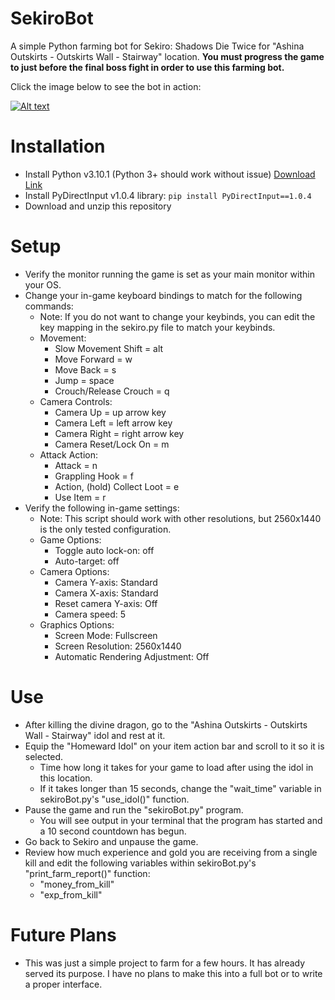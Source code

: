 # SekiroBot
A simple Python farming bot for Sekiro: Shadows Die Twice for "Ashina Outskirts - Outskirts Wall - Stairway" location.
**You must progress the game to just before the final boss fight in order to use this farming bot.**

Click the image below to see the bot in action:

[![Alt text](https://img.youtube.com/vi/1Zt0m8rysnQ/0.jpg)](https://www.youtube.com/watch?v=1Zt0m8rysnQ)

# Installation
- Install Python v3.10.1 (Python 3+ should work without issue) [Download Link](https://www.python.org/downloads/)
- Install PyDirectInput v1.0.4 library: `pip install PyDirectInput==1.0.4`
- Download and unzip this repository

# Setup
- Verify the monitor running the game is set as your main monitor within your OS.
- Change your in-game keyboard bindings to match for the following commands:
    - Note: If you do not want to change your keybinds, you can edit the key mapping in the sekiro.py file to match your keybinds.
    - Movement:
        - Slow Movement Shift = alt
        - Move Forward = w
        - Move Back = s
        - Jump = space
        - Crouch/Release Crouch = q
    - Camera Controls:
        - Camera Up = up arrow key
        - Camera Left = left arrow key
        - Camera Right = right arrow key
        - Camera Reset/Lock On = m
    - Attack Action:
        - Attack = n
        - Grappling Hook = f
        - Action, (hold) Collect Loot = e
        - Use Item = r
- Verify the following in-game settings:
    - Note: This script should work with other resolutions, but 2560x1440 is the only tested configuration.
    - Game Options:
        - Toggle auto lock-on: off
        - Auto-target: off
    - Camera Options:
        - Camera Y-axis: Standard
        - Camera X-axis: Standard
        - Reset camera Y-axis: Off
        - Camera speed: 5
    - Graphics Options:
        - Screen Mode: Fullscreen
        - Screen Resolution: 2560x1440
        - Automatic Rendering Adjustment: Off

# Use
- After killing the divine dragon, go to the "Ashina Outskirts - Outskirts Wall - Stairway" idol and rest at it.
- Equip the "Homeward Idol" on your item action bar and scroll to it so it is selected.
    - Time how long it takes for your game to load after using the idol in this location.
    - If it takes longer than 15 seconds, change the "wait_time" variable in sekiroBot.py's "use_idol()" function.
- Pause the game and run the "sekiroBot.py" program.
    - You will see output in your terminal that the program has started and a 10 second countdown has begun.
- Go back to Sekiro and unpause the game.
- Review how much experience and gold you are receiving from a single kill and edit the following variables within sekiroBot.py's "print_farm_report()" function:
    - "money_from_kill"
    - "exp_from_kill"

# Future Plans
- This was just a simple project to farm for a few hours. It has already served its purpose. I have no plans to make this into a full bot or to write a proper interface.